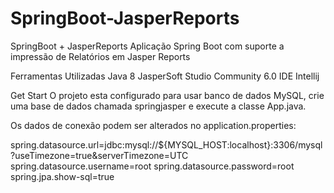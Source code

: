 # SpringBoot-JasperReports

SpringBoot + JasperReports
Aplicação Spring Boot com suporte a impressão de Relatórios em Jasper Reports

Ferramentas Utilizadas
Java 8
JasperSoft Studio Community 6.0
IDE Intellij

Get Start
O projeto esta configurado para usar banco de dados MySQL, crie uma base de dados chamada springjasper e execute a classe App.java.

Os dados de conexão podem ser alterados no application.properties:

spring.datasource.url=jdbc:mysql://${MYSQL_HOST:localhost}:3306/mysql?useTimezone=true&serverTimezone=UTC
spring.datasource.username=root
spring.datasource.password=root
spring.jpa.show-sql=true

